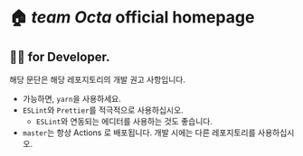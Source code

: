 # 🏠 *team Octa* official homepage

## 👨‍💻 for Developer.

해당 문단은 해당 레포지토리의 개발 권고 사항입니다.

- 가능하면, `yarn`을 사용하세요.
- `ESLint`와 `Prettier`를 적극적으로 사용하십시오.
  - `ESLint`와 연동되는 에디터를 사용하는 것도 좋습니다.
- `master`는 항상 Actions 로 배포됩니다. 개발 시에는 다른 레포지토리를 사용하십시오.
